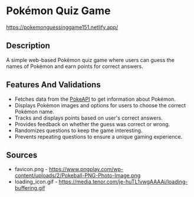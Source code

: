 # Pokémon Quiz Game
https://pokemonguessinggame151.netlify.app/
## Description

A simple web-based Pokémon quiz game where users can guess the names of Pokémon and earn points for correct answers.

## Features And Validations

- Fetches data from the [PokeAPI](https://pokeapi.co/) to get information about Pokémon.
- Displays Pokémon images and options for users to choose the correct Pokémon name.
- Tracks and displays points based on user's correct answers.
- Provides feedback on whether the guess was correct or wrong.
- Randomizes questions to keep the game interesting.
- Prevents repeating questions to ensure a unique gaming experience.

## Sources

- favicon.png - https://www.pngplay.com/wp-content/uploads/2/Pokeball-PNG-Photo-Image.png
- loading_icon.gif - https://media.tenor.com/je-huTL1vwgAAAAi/loading-buffering.gif
